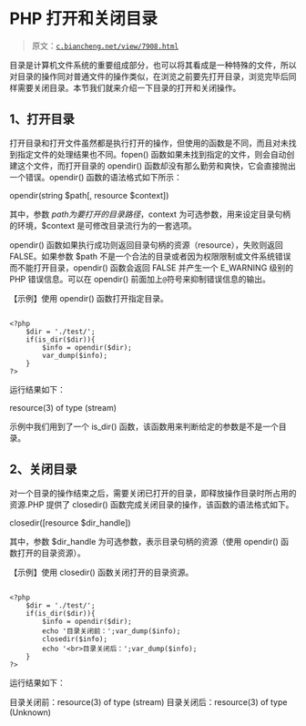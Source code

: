 # PHP 打开和关闭目录

> 原文：[`c.biancheng.net/view/7908.html`](http://c.biancheng.net/view/7908.html)

目录是计算机文件系统的重要组成部分，也可以将其看成是一种特殊的文件，所以对目录的操作同对普通文件的操作类似，在浏览之前要先打开目录，浏览完毕后同样需要关闭目录。本节我们就来介绍一下目录的打开和关闭操作。

## 1、打开目录

打开目录和打开文件虽然都是执行打开的操作，但使用的函数是不同，而且对未找到指定文件的处理结果也不同。fopen() 函数如果未找到指定的文件，则会自动创建这个文件，而打开目录的 opendir() 函数却没有那么勤劳和爽快，它会直接抛出一个错误。opendir() 函数的语法格式如下所示：

opendir(string $path[, resource $context])

其中，参数 $path 为要打开的目录路径，$context 为可选参数，用来设定目录句柄的环境，$context 是可修改目录流行为的一套选项。

opendir() 函数如果执行成功则返回目录句柄的资源（resource），失败则返回 FALSE。如果参数 $path 不是一个合法的目录或者因为权限限制或文件系统错误而不能打开目录，opendir() 函数会返回 FALSE 并产生一个 E_WARNING 级别的 PHP 错误信息。可以在 opendir() 前面加上`@`符号来抑制错误信息的输出。

【示例】使用 opendir() 函数打开指定目录。

```

<?php
    $dir = './test/';
    if(is_dir($dir)){
        $info = opendir($dir);
        var_dump($info);
    }
?>
```

运行结果如下：

resource(3) of type (stream)

示例中我们用到了一个 is_dir() 函数，该函数用来判断给定的参数是不是一个目录。

## 2、关闭目录

对一个目录的操作结束之后，需要关闭已打开的目录，即释放操作目录时所占用的资源.PHP 提供了 closedir() 函数完成关闭目录的操作，该函数的语法格式如下。

closedir([resource $dir_handle])

其中，参数 $dir_handle 为可选参数，表示目录句柄的资源（使用 opendir() 函数打开的目录资源）。

【示例】使用 closedir() 函数关闭打开的目录资源。

```

<?php
    $dir = './test/';
    if(is_dir($dir)){
        $info = opendir($dir);
        echo '目录关闭前：';var_dump($info);
        closedir($info);
        echo '<br>目录关闭后：';var_dump($info);
    }
?>
```

运行结果如下：

目录关闭前：resource(3) of type (stream)
目录关闭后：resource(3) of type (Unknown)
